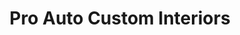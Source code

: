 ---
title: "Pro Auto Custom Interiors"
url: /knoxville/pro-auto-custom-interiors/
shop: car repair
---